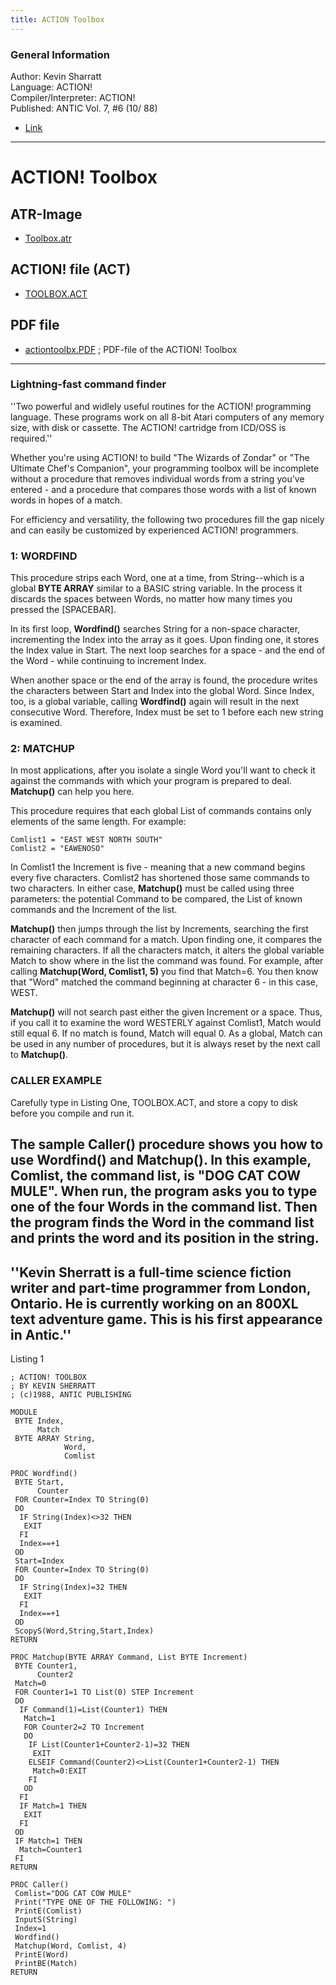 ```yaml
---
title: ACTION Toolbox
---
```

### General Information  
Author:	Kevin Sharratt  
Language: ACTION!  
Compiler/Interpreter: ACTION!  
Published: ANTIC Vol. 7, #6 (10/ 88)  
- [Link](http://www.atarimagazines.com/v7n6/actiontoolbox.html)  
---
# ACTION! Toolbox  
## ATR-Image  
- [Toolbox.atr](attachments/Toolbox.atr)  
## ACTION! file (ACT)  
- [TOOLBOX.ACT](attachments/TOOLBOX.ACT)  
## PDF file  
- [actiontoolbx.PDF](attachments/actiontoolbx.PDF) ; PDF-file of the ACTION! Toolbox  
---
### Lightning-fast command finder  
  
''Two powerful and widlely useful routines for the ACTION! programming language. These programs work on all 8-bit Atari computers of any memory size, with disk or cassette. The ACTION! cartridge from ICD/OSS is required.''  
  
  
  
Whether you're using ACTION! to build "The Wizards of Zondar" or "The Ultimate Chef's Companion", your programming toolbox will be incomplete without a procedure that removes individual words from a string you've entered - and a procedure that compares those words with a list of known words in hopes of a match.  
  
For efficiency and versatility, the following two procedures fill the gap nicely and can easily be customized by experienced ACTION! programmers.  
  
### 1: WORDFIND  
  
This procedure strips each Word, one at a time, from String--which is a global __BYTE ARRAY__ similar to a BASIC string variable. In the process it discards the spaces between Words, no matter how many times you pressed the \[SPACEBAR\].  
  
In its first loop, __Wordfind()__ searches String for a non-space character, incrementing the Index into the array as it goes. Upon finding one, it stores the Index value in Start. The next loop searches for a space - and the end of the Word - while continuing to increment Index.  
  
When another space or the end of the array is found, the procedure writes the characters between Start and Index into the global Word. Since Index, too, is a global variable, calling __Wordfind()__ again will result in the next consecutive Word. Therefore, Index must be set to 1 before each new string is examined.  
  
### 2: MATCHUP  
  
In most applications, after you isolate a single Word you'll want to check it against the commands with which your program is prepared to deal. __Matchup()__ can help you here.  
  
This procedure requires that each global List of commands contains only elements of the same length. For example:  
```
Comlist1 = "EAST WEST NORTH SOUTH"
Comlist2 = "EAWENOSO"
```
In Comlist1 the Increment is five - meaning that a new command begins every five characters. Comlist2 has shortened those same commands to two characters. In either case, __Matchup()__ must be called using three parameters: the potential Command to be compared, the List of known commands and the Increment of the list.  
  
__Matchup()__ then jumps through the list by Increments, searching the first character of each command for a match. Upon finding one, it compares the remaining characters. If all the characters match, it alters the global variable Match to show where in the list the command was found. For example, after calling __Matchup(Word, Comlist1, 5)__ you find that Match=6. You then know that "Word" matched the command beginning at character 6 - in this case, WEST.  
  
__Matchup()__ will not search past either the given Increment or a space. Thus, if you call it to examine the word WESTERLY against Comlist1, Match would still equal 6. If no match is found, Match will equal 0. As a global, Match can be used in any number of procedures, but it is always reset by the next call to __Matchup()__.  
  
### CALLER EXAMPLE  
  
Carefully type in Listing One, TOOLBOX.ACT, and store a copy to disk before you compile and run it.  
  
The sample __Caller()__ procedure shows you how to use __Wordfind()__ and __Matchup()__. In this example, Comlist, the command list, is "DOG CAT COW MULE". When run, the program asks you to type one of the four Words in the command list. Then the program finds the Word in the command list and prints the word and its position in the string.  
---
''Kevin Sherratt is a full-time science fiction writer and part-time programmer from London, Ontario. He is currently working on an 800XL text adventure game. This is his first appearance in Antic.''  
---
Listing 1  
```
; ACTION! TOOLBOX
; BY KEVIN SHERRATT
; (c)1988, ANTIC PUBLISHING

MODULE
 BYTE Index,
      Match
 BYTE ARRAY String,
            Word,
            Comlist

PROC Wordfind()
 BYTE Start,
      Counter
 FOR Counter=Index TO String(0)
 DO
  IF String(Index)<>32 THEN
   EXIT
  FI
  Index==+1
 OD
 Start=Index
 FOR Counter=Index TO String(0)
 DO
  IF String(Index)=32 THEN
   EXIT
  FI
  Index==+1
 OD
 ScopyS(Word,String,Start,Index)
RETURN

PROC Matchup(BYTE ARRAY Command, List BYTE Increment)
 BYTE Counter1,
      Counter2
 Match=0
 FOR Counter1=1 TO List(0) STEP Increment
 DO
  IF Command(1)=List(Counter1) THEN
   Match=1
   FOR Counter2=2 TO Increment
   DO
    IF List(Counter1+Counter2-1)=32 THEN
     EXIT
    ELSEIF Command(Counter2)<>List(Counter1+Counter2-1) THEN
     Match=0:EXIT
    FI
   OD
  FI
  IF Match=1 THEN
   EXIT
  FI
 OD
 IF Match=1 THEN
  Match=Counter1
 FI
RETURN

PROC Caller()
 Comlist="DOG CAT COW MULE"
 Print("TYPE ONE OF THE FOLLOWING: ")
 PrintE(Comlist)
 InputS(String)
 Index=1
 Wordfind()
 Matchup(Word, Comlist, 4)
 PrintE(Word)
 PrintBE(Match)
RETURN
```
